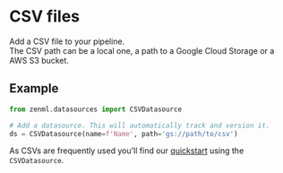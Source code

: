 # CSV files

Add a CSV file to your pipeline.  
The CSV path can be a local one, a path to a Google Cloud Storage or a AWS S3 bucket.

## Example

```python
from zenml.datasources import CSVDatasource

# Add a datasource. This will automatically track and version it.
ds = CSVDatasource(name=f'Name', path='gs://path/to/csv')
```

As CSVs are frequently used you'll find our [quickstart](datasources/getting-started/quickstart.md) using the `CSVDatasource`.


